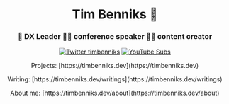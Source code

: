 <h1 align="center">Tim Benniks 👋</h1>
<h3 align="center">🥑 DX Leader 🧑‍💻 conference speaker 👨‍🎨 content creator</h3>

<div align="center">
<p><a href="https://twitter.com/timbenniks" target="blank"><img src="https://img.shields.io/twitter/follow/timbenniks?logo=twitter&style=for-the-badge" alt="Twitter timbenniks" /></a>
<a href="https://youtube.com/timbenniks" target="blank"><img src="https://img.shields.io/youtube/channel/subscribers/UCbQu3ix36SHZjcD57BK7KUQ?label=YOUTUBE%20SUBS&style=for-the-badge&logo=youtube" alt="YouTube Subs" /></a></p>

<p>Projects: [https://timbenniks.dev](https://timbenniks.dev)</p>
<p>Writing: [https://timbenniks.dev/writings](https://timbenniks.dev/writings)</p>
<p>About me: [https://timbenniks.dev/about](https://timbenniks.dev/about)</p>

</div>
